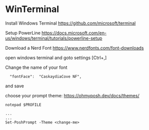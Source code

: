 ﻿# WinTerminal

Install Windows Terminal
https://github.com/microsoft/terminal

Setup PowerLine
https://docs.microsoft.com/en-us/windows/terminal/tutorials/powerline-setup

Download a Nerd Font
https://www.nerdfonts.com/font-downloads

open windows terminal and goto settings [Ctrl+,]

Change the name of your font 

```
  "fontFace":  "CaskaydiaCove NF",
```
 and save
 
 choose your prompt theme:
 https://ohmyposh.dev/docs/themes/
 
 ```
notepad $PROFILE
```

```
...
...
Set-PoshPrompt -Theme <change-me>
```
 
